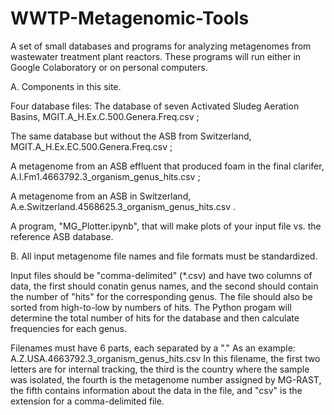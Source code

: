 # WWTP-Metagenomic-Tools

A set of small databases and programs for analyzing metagenomes from wastewater treatment plant reactors. These programs will run either in Google Colaboratory or on personal computers.  

A.  Components in this site.

Four database files:
  The database of seven Activated Sludeg Aeration Basins, MGIT.A_H.Ex.C.500.Genera.Freq.csv ; 
  
  The same database but without the ASB from Switzerland, MGIT.A_H.Ex.EC.500.Genera.Freq.csv ;
  
  A metagenome from an ASB effluent that produced foam in the final clarifer, A.I.Fm1.4663792.3_organism_genus_hits.csv ;
  
  A metagenome from an ASB in Switzerland, A.e.Switzerland.4568625.3_organism_genus_hits.csv .

A program, "MG_Plotter.ipynb", that will make plots of your input file vs. the reference ASB database.  

B.  All input metagenome file names and file formats must be standardized.  

Input files should be "comma-delimited" (*.csv) and have two columns of data, the first should conatin genus names, and the second should contain the number of "hits" for the corresponding genus.  The file should also be sorted from high-to-low by numbers of hits.  The Python progam will determine the total number of hits for the database and then calculate frequencies for each genus.  

Filenames must have 6 parts, each separated by a "."  As an example:  A.Z.USA.4663792.3_organism_genus_hits.csv   In this filename, the first two letters are for internal tracking, the third is the country where the sample was isolated, the fourth is the metagenome number assigned by MG-RAST, the fifth contains information about the data in the file, and "csv" is the extension for a comma-delimited file.

